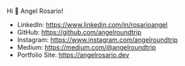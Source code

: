 Hi 👋 Angel Rosario!

- LinkedIn: https://www.linkedin.com/in/rosarioangel
- GitHub: https://github.com/angelroundtrip
- Instagram: https://www.instagram.com/angelroundtrip
- Medium: https://medium.com/@angelroundtrip
- Portfolio Site: https://angelrosario.dev


<!--
**angelroundtrip/angelroundtrip** is a ✨ _special_ ✨ repository because its `README.md` (this file) appears on your GitHub profile.

Here are some ideas to get you started:

- 🔭 I’m currently working on ...
- 🌱 I’m currently learning ...
- 👯 I’m looking to collaborate on ...
- 🤔 I’m looking for help with ...
- 💬 Ask me about ...
- 📫 How to reach me: ...
- 😄 Pronouns: ...
- ⚡ Fun fact: ...
-->

